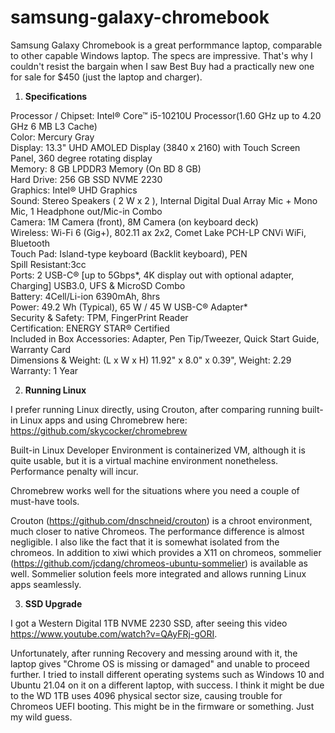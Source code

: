 # samsung-galaxy-chromebook

Samsung Galaxy Chromebook is a great performmance laptop, comparable to other capable Windows laptop. The specs are impressive. That's why I couldn't resist the bargain when I saw Best Buy had a practically new one for sale for $450 (just the laptop and charger).

1) <b>Specifications</b>

Processor / Chipset: Intel® Core™ i5-10210U Processor(1.60 GHz up to 4.20 GHz 6 MB L3 Cache)<br>
Color: Mercury Gray<br>
Display: 13.3" UHD AMOLED Display (3840 x 2160) with Touch Screen Panel, 360 degree rotating display<br>
Memory: 8 GB LPDDR3 Memory (On BD 8 GB)<br>
Hard Drive: 256 GB SSD NVME 2230<br>
Graphics: Intel® UHD Graphics<br>
Sound: Stereo Speakers ( 2 W x 2 ), Internal Digital Dual Array Mic + Mono Mic, 1 Headphone out/Mic-in Combo<br>
Camera: 1M Camera (front), 8M Camera (on keyboard deck)<br>
Wireless: Wi-Fi 6 (Gig+), 802.11 ax 2x2, Comet Lake PCH-LP CNVi WiFi, Bluetooth<br>
Touch Pad: Island-type keyboard (Backlit keyboard), PEN<br>
Spill Resistant:3cc<br>
Ports: 2 USB-C® [up to 5Gbps*, 4K display out with optional adapter, Charging] USB3.0, UFS & MicroSD Combo<br>
Battery: 4Cell/Li-ion 6390mAh, 8hrs<br>
Power: 49.2 Wh (Typical), 65 W / 45 W USB-C® Adapter*<br>
Security & Safety: TPM, FingerPrint Reader<br>
Certification: ENERGY STAR® Certified<br>
Included in Box Accessories: Adapter, Pen Tip/Tweezer, Quick Start Guide, Warranty Card<br>
Dimensions & Weight: (L x W x H) 11.92" x 8.0" x 0.39", Weight: 2.29<br>
Warranty: 1 Year<br>

2) <b>Running Linux</b>

I prefer running Linux directly, using Crouton, after comparing running built-in Linux apps and using Chromebrew here: https://github.com/skycocker/chromebrew

Built-in Linux Developer Environment is containerized VM, although it is quite usable, but it is a virtual machine environment nonetheless. Performance penalty will incur. 

Chromebrew works well for the situations where you need a couple of must-have tools.

Crouton (https://github.com/dnschneid/crouton) is a chroot environment, much closer to native Chromeos. The performance difference is almost negligible. I also like the fact that it is somewhat isolated from the chromeos. In addition to xiwi which provides a X11 on chromeos, sommelier (https://github.com/jcdang/chromeos-ubuntu-sommelier) is available as well. Sommelier solution feels more integrated and allows running Linux apps seamlessly.

3) <b>SSD Upgrade</b>

I got a Western Digital 1TB NVME 2230 SSD, after seeing this video https://www.youtube.com/watch?v=QAyFRj-gORI.

Unfortunately, after running Recovery and messing around with it, the laptop gives "Chrome OS is missing or damaged" and unable to proceed further. I tried to install different operating systems such as Windows 10 and Ubuntu 21.04 on it on a different laptop, with success. I think it might be due to the WD 1TB uses 4096 physical sector size, causing trouble for Chromeos UEFI booting. This might be in the firmware or something. Just my wild guess.

